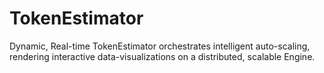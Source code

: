 # TokenEstimator
Dynamic, Real-time TokenEstimator orchestrates intelligent auto-scaling, rendering interactive data-visualizations on a distributed, scalable Engine.
